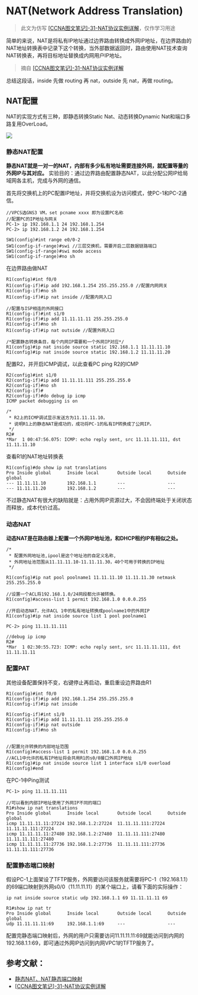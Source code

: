# NAT(Network Address Translation)

> 此文为仿写 [[CCNA图文笔记]-31-NAT协议实例详解](https://www.qingsword.com/qing/745.html)，仅作学习用途

简单的来说，NAT是将私有IP地址通过边界路由转换成外网IP地址，在边界路由的NAT地址转换表中记录下这个转换，当外部数据返回时，路由使用NAT技术查询NAT转换表，再将目标地址替换成内网用户IP地址。

> 摘自 [[CCNA图文笔记]-31-NAT协议实例详解](https://www.qingsword.com/qing/745.html)

总结这段话，inside 先做 routing 再 nat，outside 先 nat，再做 routing。 

## NAT配置

NAT的实现方式有三种，即静态转换Static Nat、动态转换Dynamic Nat和端口多路复用OverLoad。

![](https://i.postimg.cc/9XdXKV25/b-Huxaw-Gb9r.png)

### 静态NAT配置

**静态NAT就是一对一的NAT，内部有多少私有地址需要连接外网，就配置等量的外网IP与其对应。** 实验目的：通过边界路由配置静态NAT，以此分配公网IP给局域网各主机，完成与外网的通信。

首先将交换机上的PC配置IP地址，并将交换机设为访问模式，使PC-1和PC-2通信。

```
//VPCS选GNS3 VM，set pcname xxxx 即为设置PC名称
//配置PC的IP地址与网关
PC-1> ip 192.168.1.1 24 192.168.1.254
PC-2> ip 192.168.1.2 24 192.168.1.254
```

```
SW1(config)#int range e0/0-2 
SW1(config-if-range)#swi //三层交换机，需要开启二层数据链路端口
SW1(config-if-range)#swi mode access
SW1(config-if-range)#no sh
```

在边界路由做NAT

```
R1(config)#int f0/0
R1(config-if)#ip add 192.168.1.254 255.255.255.0 //配置内网网关
R1(config-if)#no sh
R1(config-if)#ip nat inside //配置内网入口

//配置与ISP相连的外网接口
R1(config-if)#int s1/0
R1(config-if)#ip add 11.11.11.11 255.255.255.0
R1(config-if)#no sh
R1(config-if)#ip nat outside //配置外网入口

/*配置静态转换条目，每个内网IP需要和一个外网IP对应*/
R1(config)#ip nat inside source static 192.168.1.1 11.11.11.10
R1(config)#ip nat inside source static 192.168.1.2 11.11.11.20
```

配置R2，并开启ICMP调试，以此查看PC ping R2的ICMP

```
R2(config)#int s1/0
R2(config-if)#ip add 11.11.11.111 255.255.255.0
R2(config-if)#no sh
R2(config-if)#
R2(config-if)#do debug ip icmp
ICMP packet debugging is on

/*
 * R2上的ICMP调试显示发送方为11.11.11.10，
 * 说明R1上的静态NAT是成功的，成功将PC-1的私有IP转换成了公网IP。
 */
R2#
*Mar  1 00:47:56.075: ICMP: echo reply sent, src 11.11.11.111, dst 11.11.11.10
```

查看R1的NAT地址转换表

```
R1(config)#do show ip nat translations
Pro Inside global      Inside local       Outside local      Outside global
--- 11.11.11.10        192.168.1.1        ---                ---
--- 11.11.11.20        192.168.1.2        ---                ---
```

不过静态NAT有很大的缺陷就是：占用外网IP资源过大，不会因终端处于关闭状态而释放，成本代价过高。

### 动态NAT

**动态NAT是在路由器上配置一个外网IP地址池，和DHCP租约IP有相似之处。**

```
/*
 * 配置外网地址池,ipool是这个地址池的自定义名称,
 * 外网地址池范围从11.11.11.10-11.11.11.30，40个可用于转换的IP地址
 */

R1(config)#ip nat pool poolname1 11.11.11.10 11.11.11.30 netmask 255.255.255.0

//设置一个ACL将192.168.1.0/24网段都允许被转换。
R1(config)#access-list 1 permit 192.168.1.0 0.0.0.255

//开启动态NAT，允许ACL 1中的私有地址转换成poolname1中的外网IP
R1(config)#ip nat inside source list 1 pool poolname1

PC-2> ping 11.11.11.111

//debug ip icmp
R2#
*Mar  1 02:30:55.723: ICMP: echo reply sent, src 11.11.11.111, dst 11.11.11.11
```

### 配置PAT

其他设备配置保持不变，右键停止再启动，重启重设边界路由R1

```
R1(config)#int f0/0
R1(config-if)#ip add 192.168.1.254 255.255.255.0
R1(config-if)#ip nat inside

R1(config-if)#int s1/0
R1(config-if)#ip add 11.11.11.11 255.255.255.0
R1(config-if)#ip nat outside
R1(config-if)#no sh


//配置允许转换的内部地址范围
R1(config)#access-list 1 permit 192.168.1.0 0.0.0.255
//ACL1中允许的私有IP地址将会共用R1的s0/0接口外网IP地址
R1(config)#ip nat inside source list 1 interface s1/0 overload
R1(config)#end
```

在PC-1中Ping测试

```
PC-1> ping 11.11.11.111

//可以看到内部IP地址使用了外网IP不同的端口
R1#show ip nat translations
Pro Inside global      Inside local       Outside local      Outside global
icmp 11.11.11.11:27224 192.168.1.2:27224  11.11.11.111:27224 11.11.11.111:27224
icmp 11.11.11.11:27480 192.168.1.2:27480  11.11.11.111:27480 11.11.11.111:27480
icmp 11.11.11.11:27736 192.168.1.2:27736  11.11.11.111:27736 11.11.11.111:27736
```

### 配置静态端口映射

假设PC-1上面架设了TFTP服务，外网要访问该服务就需要将PC-1（192.168.1.1）的69端口映射到外网s0/0（11.11.11.11）的某个端口上，请看下面的实际操作：

```
ip nat inside source static udp 192.168.1.1 69 11.11.11.11 69

R1#show ip nat tr
Pro Inside global      Inside local       Outside local      Outside global
udp 11.11.11.11:69     192.168.1.1:69     ---                ---
```

配置完静态端口映射后，外网的用户只需要访问11.11.11.11:69就能访问到内网的192.168.1.1:69，即可通过外网IP访问到内网VPC1的TFTP服务了。



## 参考文献：

* [静态NAT、NAT静态端口映射](https://blog.51cto.com/14464303/2443212?source=dra)
* [[CCNA图文笔记]-31-NAT协议实例详解](https://www.qingsword.com/qing/745.html)
